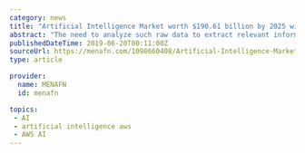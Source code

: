 ```yaml
---
category: news
title: "Artificial Intelligence Market worth $190.61 billion by 2025 with a Growing CAGR of 36.6%"
abstract: "The need to analyze such raw data to extract relevant information has increased the demand for various AI platforms, such as Google cloud prediction API, Microsoft Azure ML, and Amazon's AWS in this region. The artificial intelligence market in Asia ..."
publishedDateTime: 2019-06-20T00:11:00Z
sourceUrl: https://menafn.com/1098660408/Artificial-Intelligence-Market-worth-19061-billion-by-2025-with-a-Growing-CAGR-of-366?src=Rss
type: article

provider:
  name: MENAFN
  id: menafn

topics:
 - AI
 - artificial intelligence aws
 - AWS AI
---
```

